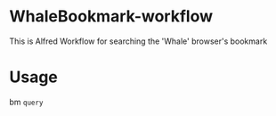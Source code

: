 # WhaleBookmark-workflow
This is Alfred Workflow for searching the 'Whale' browser's bookmark

# Usage
bm `query`
